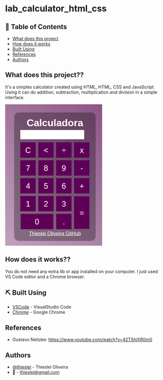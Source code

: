 # lab_calculator_html_css

## 📝 Table of Contents

- [What does this project](#Whatdoesthisproject)
- [How does it works](#Howdoesitworks)
- [Built Using](#built_using)
- [References](#references)
- [Authors](#authors)



## What does this project?? <a name = "Whatdoesthisproject"></a>
It's a simples calculator created using HTML, HTML, CSS and JavaScript. Using it can do addition, subtraction, multiplication and division in a simple interface.

![Alt text](img/calc_thieslei.png?raw=true "MyCalc_APP")


## How does it works?? <a name = "Howdoesitworks"></a>
You do not need any extra lib or app installed on your computer. I just used VS Code editor and a Chrome browser.


## ⛏️ Built Using <a name = "built_using"></a>
- [VSCode](https://code.visualstudio.com/) - VisualStudio Code
- [Chrome](https://www.google.com/chrome/) - Google Chrome


## References <a name = "references"></a>
* Gustavo Neitzke: https://www.youtube.com/watch?v=42TShjXR0m0


## Authors <a name = "authors"></a>
- [@thieslei](https://github.com/thieslei) - Thieslei Oliveira
- :envelope_with_arrow:	- thieslei@gmail.com
